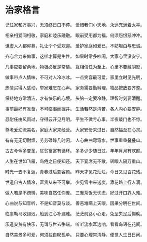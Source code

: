 # 治家格言

记住家和万事兴，无须终日口不停。 爱惜我们小天地，永远充满着太平。

相亲相爱同相敬，家庭和睦乐融融。 眼前受用都为福，何须怨恨怒冲冲。

谦虚人人都仰慕，礼让个个受欢迎。 爱护家庭如爱已，不妨坦白与忠诚。

齐心合力来做事，这样才算是生性。 如果时常多吵闹，大家心里没安宁。

凡事应要留余地，物极必反是常情。 互相信任为至上，心里不要藏阴影，

做事带点人情味，不可对人冷冰冰。 一点笑容最可爱，家里立时见光明，

热情买得人感动，举家难忘在心声。 家务需要勤料理，物品按放要齐整。

保持地方常清洁，才有快乐的心境。 头脑一定要冷静，理智时刻要清醒。

事前最好有准备，不可临渴而掘井。 生活若然是清苦，各人内心要安静。

忍耐任由风雨过，守得云开见月明。 平生不做亏心事，半夜敲门也不惊。

尊老爱幼流美名，家庭大家来经营。 大家安份来过日，自然福至在心灵。

有有无无切耐烦，劳劳碌碌几时闲。 人心曲曲弯弯水，世事重重叠叠山。

古古今今多变革，贫贫富富有循环。 多多少少随日过，年年月月有欢颜。

人生在世如飞雁，鸟倦之日便知还。 天下宴席无不散，转眼人隔万重山。

时光一去不复返，青春过后变容颜。 昨天才见花灿烂，今日又见百花残。

世道自古人情冷，富贵从来不可攀。 少见雪中来送炭，添花路上行人满。

做人若是不疏懒，美味自然任你餐。 三餐茶饭无忧虑，好过开口靠人难。

心曲说与知音听，不是知音莫与谈。 善恶难瞒上天眼，因果分明在世间。

临崖勒马收缰迟，船到江心补漏难。 茫茫前路小心走，免至失足后悔晚。

乐道安贫有快乐，无谓与世去争端。 听听流水耳边响，看看鸟语在花间。

自然美景多可爱，何须独自叹孤单。 只要心理常清静，便觉人生日日闲。
